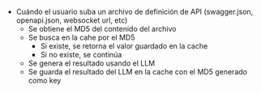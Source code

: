- Cuándo el usuario suba un archivo de definición de API (swagger.json, openapi.json, websocket url, etc)
    - Se obtiene el MD5 del contenido del archivo
    - Se busca en la cahe por el MD5
        - Si existe, se retorna el valor guardado en la cache
        - Si no existe, se continúa
    - Se genera el resultado usando el LLM
    - Se guarda el resultado del LLM en la cache con el MD5 generado como key
